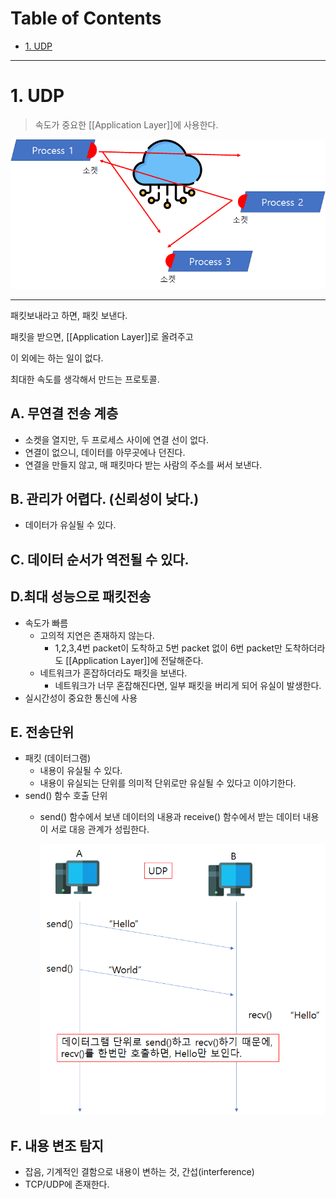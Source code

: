 # Table of Contents

- [1. UDP](#1-udp)

---

# 1. UDP

> 속도가 중요한 [[Application Layer]]에 사용한다.

![](/bin/Network_image/network_2_7.png)

---

패킷보내라고 하면, 패킷 보낸다.

패킷을 받으면, [[Application Layer]]로 올려주고

이 외에는 하는 일이 없다.

최대한 속도를 생각해서 만드는 프로토콜.

## A. 무연결 전송 계층

- 소켓을 열지만, 두 프로세스 사이에 연결 선이 없다.
- 연결이 없으니, 데이터를 아무곳에나 던진다. 
- 연결을 만들지 않고, 매 패킷마다 받는 사람의 주소를 써서 보낸다.


## B. 관리가 어렵다. (신뢰성이 낮다.)

- 데이터가 유실될 수 있다.


## C. 데이터 순서가 역전될 수 있다.

## D.최대 성능으로 패킷전송

- 속도가 빠름
	- 고의적 지연은 존재하지 않는다.
		- 1,2,3,4번 packet이 도착하고 5번 packet 없이 6번 packet만 도착하더라도 [[Application Layer]]에 전달해준다.
	- 네트워크가 혼잡하더라도 패킷을 보낸다.
		- 네트워크가 너무 혼잡해진다면, 일부 패킷을 버리게 되어 유실이 발생한다.
- 실시간성이 중요한 통신에 사용

## E. 전송단위

- 패킷 (데이터그램)
	- 내용이 유실될 수 있다.
	- 내용이 유실되는 단위를 의미적 단위로만 유실될 수 있다고 이야기한다.
- send() 함수 호출 단위
	- send() 함수에서 보낸 데이터의 내용과 receive() 함수에서 받는 데이터 내용이 서로 대응 관계가 성립한다.

		![](/bin/Network_image/network_5_15.png)

## F. 내용 변조 탐지

- 잡음, 기계적인 결함으로 내용이 변하는 것, 간섭(interference)
- TCP/UDP에 존재한다.